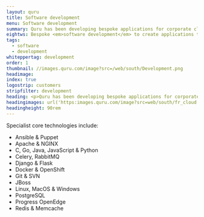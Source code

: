 ```yaml
---
layout: quru
title: Software development
menu: Software development
summary: Quru has been developing bespoke applications for corporate clients at enterprise and startup level for over a decade.
eightws: Bespoke <em>software development</em> to create applications that matter
tags:
  - software
  - development
whiteppertag: development
order: 1
thumbnail: //images.quru.com/image?src=/web/south/Development.png
headimage:
index: true
logostrip: customers
stripfilter: development
heading: <p>Quru has been developing bespoke applications for corporate clients at enterprise and startup level for over a decade.  Our output ranges from mobile apps to mission critical cloud enabled server applications.</p><p>We focus on development and deployment of inspired enterprise-class, award-winning solutions across key areas - business software product development, complex web applications and mobile apps - together with grid, messaging, and distributed filesystem and virtualisation technologies.</p><p>Quru's core expertise is design and development of software for enterprise clients whose requirements cannot simply or economically be met by 3<sup>rd</sup> party software solutions.</p><p>Our software development team includes business analysts, subject matter experts, solutions designers and user experience designers as well as programmers skilled in multiple programming languages, environments and libraries.  They also have access to our teams of Linux consultants and System Administrators who add skills and experience beyond DevOps into robust enterprise operations.</p>
headingimages: url('https:images.quru.com/image?src=web/south/fr_cloud.png&width=1176&fill=none&format=png&left=0.05313&right=0.95&bottom=0.61111') right bottom no-repeat, url('https://images.quru.com/image?src=web/south/rocket.png&width=200&height=900&fill=none&format=png') right bottom no-repeat, url('//images.quru.com/image?src=web/south/bg_cloud.png&fill=none&format=png&left=0.05938&right=0.95&bottom=0.7191&width=1176') right bottom no-repeat
headingheight: 90rem
---
```


Specialist core technologies include:

* Ansible & Puppet
* Apache & NGINX
* C, Go, Java, JavaScript & Python
* Celery, RabbitMQ
* Django & Flask
* Docker & OpenShift
* Git & SVN
* JBoss
* Linux, MacOS & Windows
* PostgreSQL
* Progress OpenEdge
* Redis & Memcache
